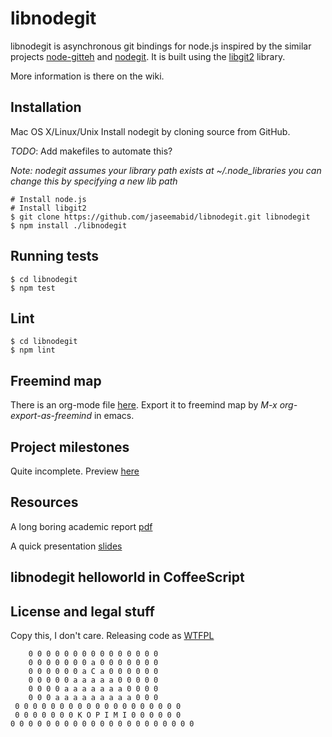 # libnodegit

libnodegit is asynchronous git bindings for node.js inspired by the similar
projects [node-gitteh](https://github.com/libgit2/node-gitteh) and
[nodegit](https://github.com/tbranyen/nodegit). It is built using the
[libgit2](http://libgit2.github.com/) library.

More information is there on the wiki.

## Installation

Mac OS X/Linux/Unix
Install nodegit by cloning source from GitHub.

*TODO*: Add makefiles to automate this?

*Note: nodegit assumes your library path exists at ~/.node_libraries you can
 change this by specifying a new lib path*

	# Install node.js
	# Install libgit2
	$ git clone https://github.com/jaseemabid/libnodegit.git libnodegit
	$ npm install ./libnodegit


## Running tests

	$ cd libnodegit
	$ npm test

## Lint

	$ cd libnodegit
	$ npm lint

## Freemind map

There is an org-mode file
[here](https://github.com/jaseemabid/libnodegit/wiki/libnodegit.org). Export it
to freemind map by *M-x org-export-as-freemind* in emacs.

## Project milestones

Quite incomplete. Preview [here](https://github.com/jaseemabid/libnodegit/wiki/Milestones)

## Resources

A long boring academic report
[pdf](https://github.com/downloads/jaseemabid/libnodegit/report.pdf)

A quick presentation [slides](http://rvl.io/jaseemabid/libnodegit)

## libnodegit helloworld in CoffeeScript


## License and legal stuff

Copy this, I don't care. Releasing code as
[WTFPL](http://en.wikipedia.org/wiki/WTFPL)

        0 0 0 0 0 0 0 0 0 0 0 0 0 0 0
        0 0 0 0 0 0 0 a 0 0 0 0 0 0 0
        0 0 0 0 0 0 a C a 0 0 0 0 0 0
        0 0 0 0 0 a a a a a 0 0 0 0 0
        0 0 0 0 a a a a a a a 0 0 0 0
        0 0 0 a a a a a a a a a 0 0 0
     0 0 0 0 0 0 0 0 0 0 0 0 0 0 0 0 0 0 0
     0 0 0 0 0 0 0 K O P I M I 0 0 0 0 0 0
    0 0 0 0 0 0 0 0 0 0 0 0 0 0 0 0 0 0 0 0 0
